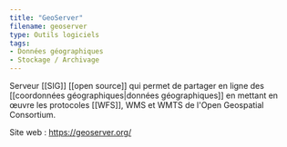 ```yaml
---
title: "GeoServer"
filename: geoserver
type: Outils logiciels
tags:
- Données géographiques
- Stockage / Archivage
---
```


Serveur [[SIG]] [[open source]] qui permet de partager en ligne des [[coordonnées géographiques|données géographiques]] en mettant en œuvre les protocoles [[WFS]], WMS et WMTS de l'Open Geospatial Consortium.

Site web : <https://geoserver.org/>

